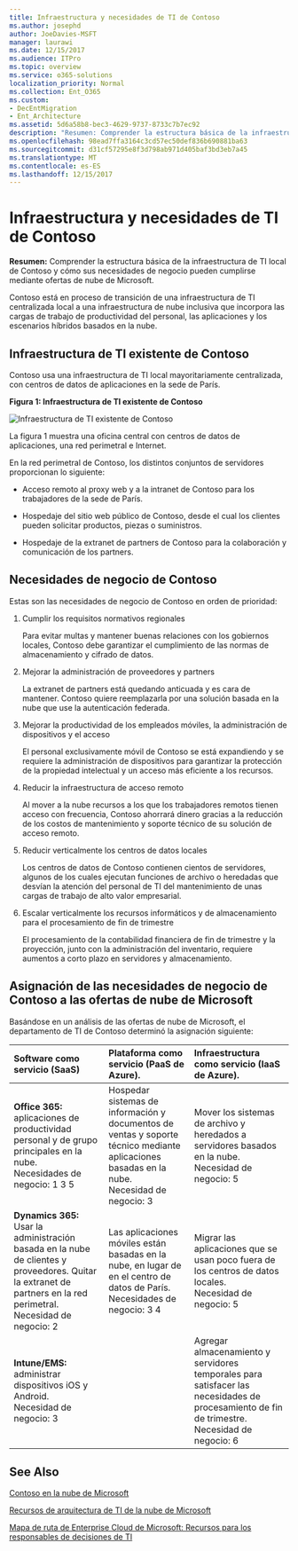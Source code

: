 ```yaml
---
title: Infraestructura y necesidades de TI de Contoso
ms.author: josephd
author: JoeDavies-MSFT
manager: laurawi
ms.date: 12/15/2017
ms.audience: ITPro
ms.topic: overview
ms.service: o365-solutions
localization_priority: Normal
ms.collection: Ent_O365
ms.custom:
- DecEntMigration
- Ent_Architecture
ms.assetid: 5d6a58b8-bec3-4629-9737-8733c7b7ec92
description: "Resumen: Comprender la estructura básica de la infraestructura de TI local de Contoso y cómo sus necesidades de negocio pueden cumplirse mediante ofertas de nube de Microsoft."
ms.openlocfilehash: 98ead7ffa3164c3cd57ec50def836b690881ba63
ms.sourcegitcommit: d31cf57295e8f3d798ab971d405baf3bd3eb7a45
ms.translationtype: MT
ms.contentlocale: es-ES
ms.lasthandoff: 12/15/2017
---
```

# <a name="contosos-it-infrastructure-and-needs"></a>Infraestructura y necesidades de TI de Contoso

 **Resumen:** Comprender la estructura básica de la infraestructura de TI local de Contoso y cómo sus necesidades de negocio pueden cumplirse mediante ofertas de nube de Microsoft.
  
Contoso está en proceso de transición de una infraestructura de TI centralizada local a una infraestructura de nube inclusiva que incorpora las cargas de trabajo de productividad del personal, las aplicaciones y los escenarios híbridos basados en la nube.
  
## <a name="contosos-existing-it-infrastructure"></a>Infraestructura de TI existente de Contoso

Contoso usa una infraestructura de TI local mayoritariamente centralizada, con centros de datos de aplicaciones en la sede de París.
  
**Figura 1: Infraestructura de TI existente de Contoso**

![Infraestructura de TI existente de Contoso](images/Contoso_Poster/Existing_IT.png)
  
La figura 1 muestra una oficina central con centros de datos de aplicaciones, una red perimetral e Internet.
  
En la red perimetral de Contoso, los distintos conjuntos de servidores proporcionan lo siguiente:
  
- Acceso remoto al proxy web y a la intranet de Contoso para los trabajadores de la sede de París.
    
- Hospedaje del sitio web público de Contoso, desde el cual los clientes pueden solicitar productos, piezas o suministros.
    
- Hospedaje de la extranet de partners de Contoso para la colaboración y comunicación de los partners.
    
## <a name="contosos-business-needs"></a>Necesidades de negocio de Contoso

Estas son las necesidades de negocio de Contoso en orden de prioridad:
  
1. Cumplir los requisitos normativos regionales
    
    Para evitar multas y mantener buenas relaciones con los gobiernos locales, Contoso debe garantizar el cumplimiento de las normas de almacenamiento y cifrado de datos.
    
2. Mejorar la administración de proveedores y partners
    
    La extranet de partners está quedando anticuada y es cara de mantener. Contoso quiere reemplazarla por una solución basada en la nube que use la autenticación federada.
    
3. Mejorar la productividad de los empleados móviles, la administración de dispositivos y el acceso
    
    El personal exclusivamente móvil de Contoso se está expandiendo y se requiere la administración de dispositivos para garantizar la protección de la propiedad intelectual y un acceso más eficiente a los recursos.
    
4. Reducir la infraestructura de acceso remoto
    
    Al mover a la nube recursos a los que los trabajadores remotos tienen acceso con frecuencia, Contoso ahorrará dinero gracias a la reducción de los costos de mantenimiento y soporte técnico de su solución de acceso remoto.
    
5. Reducir verticalmente los centros de datos locales
    
    Los centros de datos de Contoso contienen cientos de servidores, algunos de los cuales ejecutan funciones de archivo o heredadas que desvían la atención del personal de TI del mantenimiento de unas cargas de trabajo de alto valor empresarial.
    
6. Escalar verticalmente los recursos informáticos y de almacenamiento para el procesamiento de fin de trimestre
    
    El procesamiento de la contabilidad financiera de fin de trimestre y la proyección, junto con la administración del inventario, requiere aumentos a corto plazo en servidores y almacenamiento.
    
## <a name="mapping-contosos-business-needs-to-microsofts-cloud-offerings"></a>Asignación de las necesidades de negocio de Contoso a las ofertas de nube de Microsoft

Basándose en un análisis de las ofertas de nube de Microsoft, el departamento de TI de Contoso determinó la asignación siguiente:
  
|**Software como servicio (SaaS)**|**Plataforma como servicio (PaaS de Azure).**|**Infraestructura como servicio (IaaS de Azure).**|
|:-----|:-----|:-----|
|**Office 365:** aplicaciones de productividad personal y de grupo principales en la nube. <br/> Necesidades de negocio: 1 3 5  <br/> |Hospedar sistemas de información y documentos de ventas y soporte técnico mediante aplicaciones basadas en la nube.  <br/> Necesidad de negocio: 3  <br/> |Mover los sistemas de archivo y heredados a servidores basados en la nube.  <br/> Necesidad de negocio: 5  <br/> |
|**Dynamics 365:** Usar la administración basada en la nube de clientes y proveedores. Quitar la extranet de partners en la red perimetral.<br/> Necesidad de negocio: 2  <br/> |Las aplicaciones móviles están basadas en la nube, en lugar de en el centro de datos de París.  <br/> Necesidades de negocio: 3 4  <br/> |Migrar las aplicaciones que se usan poco fuera de los centros de datos locales.  <br/> Necesidad de negocio: 5  <br/> |
|**Intune/EMS:** administrar dispositivos iOS y Android. <br/> Necesidad de negocio: 3  <br/> ||Agregar almacenamiento y servidores temporales para satisfacer las necesidades de procesamiento de fin de trimestre.  <br/> Necesidad de negocio: 6  <br/> |
   
## <a name="see-also"></a>See Also

[Contoso en la nube de Microsoft](contoso-in-the-microsoft-cloud.md)
  
[Recursos de arquitectura de TI de la nube de Microsoft](microsoft-cloud-it-architecture-resources.md)

[Mapa de ruta de Enterprise Cloud de Microsoft: Recursos para los responsables de decisiones de TI](https://sway.com/FJ2xsyWtkJc2taRD)



